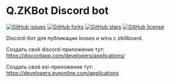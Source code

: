 # Q.ZKBot Discord bot
[![GitHub issues](https://img.shields.io/github/issues/Qandra-Si/q.zkbot)](https://github.com/Qandra-Si/q.zkbot/issues)
[![GitHub forks](https://img.shields.io/github/forks/Qandra-Si/q.zkbot)](https://github.com/Qandra-Si/q.zkbot/network)
[![GitHub stars](https://img.shields.io/github/stars/Qandra-Si/q.zkbot)](https://github.com/Qandra-Si/q.zkbot/stargazers)
[![GitHub license](https://img.shields.io/github/license/Qandra-Si/q.zkbot)](https://github.com/Qandra-Si/q.zkbot/blob/master/LICENSE)

Discord-бот для публикации looses и wins с zkillboard.

Создать своё discord-приложение тут: https://discordapp.com/developers/applications/

Создать своё esi-приложение тут: https://developers.eveonline.com/applications
